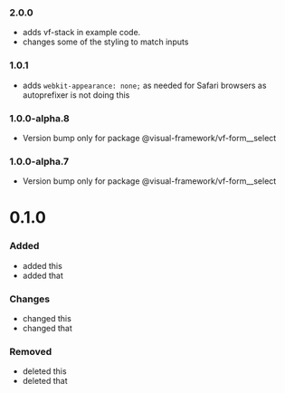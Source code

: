 ### 2.0.0

* adds vf-stack in example code.
* changes some of the styling to match inputs

### 1.0.1

* adds `webkit-appearance: none;` as needed for Safari browsers as autoprefixer is not doing this

### 1.0.0-alpha.8

* Version bump only for package @visual-framework/vf-form__select

### 1.0.0-alpha.7

* Version bump only for package @visual-framework/vf-form__select













































































































































# 0.1.0

### Added
* added this
* added that

### Changes

* changed this
* changed that

### Removed

* deleted this
* deleted that
